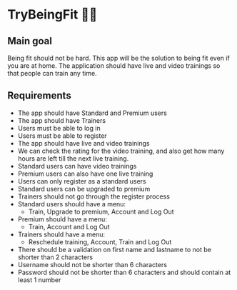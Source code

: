 # TryBeingFit 🤸‍♂️
## Main goal
Being fit should not be hard. 
This app will be the solution to being fit even if you are at home.
The application should have live and video trainings so that people can train any time.
## Requirements 
* The app should have Standard and Premium users
* The app should have Trainers 
* Users must be able to log in
* Users must be able to register
* The app should have live and video trainings
* We can check the rating for the video training, and also get how many hours are left till the next live training.
* Standard users can have video trainings
* Premium users can also have one live training
* Users can only register as a standard users
* Standard users can be upgraded to premium
* Trainers should not go through the register process
* Standard users should have a menu:
  * Train, Upgrade to premium, Account and Log Out
* Premium should have a menu:
  * Train, Account and Log Out
* Trainers should have a menu:
  * Reschedule training, Account, Train and Log Out
* There should be a validation on first name and lastname to not be shorter than 2 characters
* Username should not be shorter than 6 characters
* Password should not be shorter than 6 characters and should contain at least 1 number
